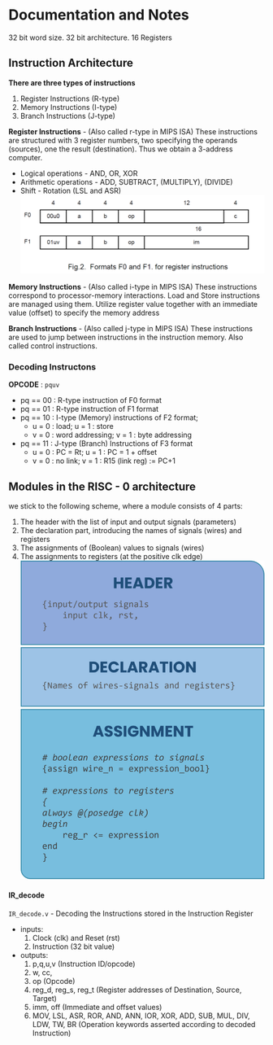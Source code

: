 # Documentation and Notes
32 bit word size. 32 bit architecture. 16 Registers
## Instruction Architecture
**There are three types of instructions**
1. Register Instructions (R-type)
2. Memory Instructions (I-type)
3. Branch Instructions (J-type)

**Register Instructions** - (Also called r-type in MIPS ISA) These instructions are structured with 3 register numbers, two specifying the operands (sources), one the result (destination). Thus we obtain a 3-address computer. 
- Logical operations - AND, OR, XOR
- Arithmetic operations - ADD, SUBTRACT, (MULTIPLY), (DIVIDE)
- Shift - Rotation (LSL and ASR)
![R-type Instruction formats](/Docs/images/R-type_instruction_formats.png)

**Memory Instructions** - (Also called i-type in MIPS ISA) These instructions correspond to processor-memory interactions. Load and Store instructions are managed using them. Utilize register value together with an immediate value (offset) to specify the memory address

**Branch Instructions** - (Also called j-type in MIPS ISA) These instructions are used to jump between instructions in the instruction memory. Also called control instructions. 

### Decoding Instructons
**OPCODE** : `pquv`
- pq == 00 : R-type instruction of F0 format
- pq == 01 : R-type instruction of F1 format
- pq == 10 : I-type (Memory) instructions of F2 format; 
    - u = 0 : load; u = 1 : store
    - v = 0 : word addressing; v = 1 : byte addressing
- pq == 11 : J-type (Branch) Instructions of F3 format
    - u = 0 : PC = Rt; u = 1 : PC = 1 + offset
    - v = 0 : no link; v = 1 : R15 (link reg) := PC+1

## Modules in the RISC - 0 architecture
we stick to the following scheme, where a module consists of 4 parts:
1. The header with the list of input and output signals (parameters)
2. The declaration part, introducing the names of signals (wires) and registers
3. The assignments of (Boolean) values to signals (wires)
4. The assignments to registers (at the positive clk edge)
![Module Structure](/Docs/images/module_structure.png)

#### IR_decode
`IR_decode.v` - Decoding the Instructions stored in the Instruction Register
- inputs: 
    1. Clock (clk) and Reset (rst)
    2. Instruction (32 bit value)
- outputs: 
    1. p,q,u,v (Instruction ID/opcode)
    2. w, cc, 
    3. op (Opcode)
    4. reg_d, reg_s, reg_t (Register addresses of Destination, Source, Target)
    5. imm, off (Immediate and offset values)
    6. MOV, LSL, ASR, ROR, AND, ANN, IOR, XOR, ADD, SUB, MUL, DIV, LDW, TW, BR (Operation keywords asserted according to decoded Instruction)